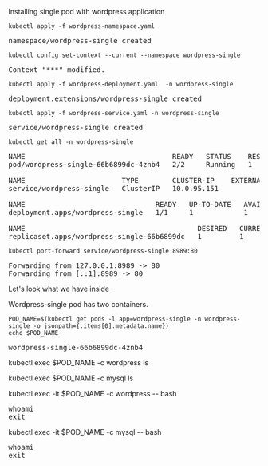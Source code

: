 Installing single pod with wordpress application

```console
kubectl apply -f wordpress-namespace.yaml 
```
<pre>
namespace/wordpress-single created
</pre>

```console
kubectl config set-context --current --namespace wordpress-single
```
<pre>
Context "***" modified.
</pre>
```console
kubectl apply -f wordpress-deployment.yaml  -n wordpress-single
```
<pre>
deployment.extensions/wordpress-single created
</pre>
```console
kubectl apply -f wordpress-service.yaml -n wordpress-single
```
<pre>
service/wordpress-single created
</pre>
```console
kubectl get all -n wordpress-single
```
<pre>
NAME                                   READY   STATUS    RESTARTS   AGE
pod/wordpress-single-66b6899dc-4znb4   2/2     Running   1          112s

NAME                       TYPE        CLUSTER-IP    EXTERNAL-IP   PORT(S)   AGE
service/wordpress-single   ClusterIP   10.0.95.151   <none>        80/TCP    74s

NAME                               READY   UP-TO-DATE   AVAILABLE   AGE
deployment.apps/wordpress-single   1/1     1            1           113s

NAME                                         DESIRED   CURRENT   READY   AGE
replicaset.apps/wordpress-single-66b6899dc   1         1         1       113s
</pre>

```console
kubectl port-forward service/wordpress-single 8989:80
```
<pre>
Forwarding from 127.0.0.1:8989 -> 80
Forwarding from [::1]:8989 -> 80
</pre>

Let's look what we have inside

Wordpress-single pod has two containers.

```console
POD_NAME=$(kubectl get pods -l app=wordpress-single -n wordpress-single -o jsonpath={.items[0].metadata.name})
echo $POD_NAME
```
<pre>
wordpress-single-66b6899dc-4znb4
</pre>

kubectl exec $POD_NAME -c wordpress  ls

kubectl exec $POD_NAME -c mysql  ls

kubectl exec -it $POD_NAME -c wordpress  -- bash
<pre>
whoami
exit
</pre>

kubectl exec -it $POD_NAME -c mysql  -- bash
<pre>
whoami
exit
</pre>

